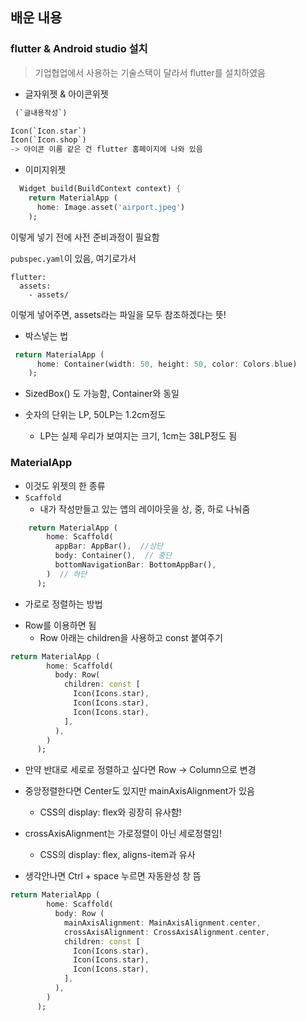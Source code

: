 ## 배운 내용

### flutter & Android studio 설치

> 기업협업에서 사용하는 기술스택이 달라서 flutter를 설치하였음

- 글자위젯 & 아이콘위젯

```Dart
 (`글내용작성`)

Icon(`Icon.star`)
Icon(`Icon.shop`)
-> 아이콘 이름 같은 건 flutter 홈페이지에 나와 있음
```

- 이미지위젯

```Dart
  Widget build(BuildContext context) {
    return MaterialApp (
      home: Image.asset('airport.jpeg')
    );
```

이렇게 넣기 전에 사전 준비과정이 필요함

`pubspec.yaml`이 있음, 여기로가서

```
flutter:
  assets:
    - assets/
```

이렇게 넣어주면, assets라는 파일을 모두 참조하겠다는 뜻!

- 박스넣는 법

```Dart
 return MaterialApp (
      home: Container(width: 50, height: 50, color: Colors.blue)
    );
```

- SizedBox() 도 가능함, Container와 동일
- 숫자의 단위는 LP, 50LP는 1.2cm정도

  - LP는 실제 우리가 보여지는 크기, 1cm는 38LP정도 됨

### MaterialApp

- 이것도 위젯의 한 종류
- `Scaffold`
  - 내가 작성만들고 있는 앱의 레이아웃을 상, 중, 하로 나눠줌

```Dart
    return MaterialApp (
        home: Scaffold(
          appBar: AppBar(),  //상단
          body: Container(),  // 중단
          bottomNavigationBar: BottomAppBar(),
        )  // 하단
      );
```

- 가로로 정렬하는 방법

* Row를 이용하면 됨
  - Row 아래는 children을 사용하고 const 붙여주기

```Dart
return MaterialApp (
        home: Scaffold(
          body: Row(
            children: const [
              Icon(Icons.star),
              Icon(Icons.star),
              Icon(Icons.star),
            ],
          ),
        )
      );
```

- 만약 반대로 세로로 정렬하고 싶다면 Row → Column으로 변경

* 중앙정렬한다면 Center도 있지만 mainAxisAlignment가 있음

  - CSS의 display: flex와 굉장히 유사함!

* crossAxisAlignment는 가로정렬이 아닌 세로정렬임!
  - CSS의 display: flex, aligns-item과 유사

- 생각안나면 Ctrl + space 누르면 자동완성 창 뜸

```Dart
return MaterialApp (
        home: Scaffold(
          body: Row (
            mainAxisAlignment: MainAxisAlignment.center,
            crossAxisAlignment: CrossAxisAlignment.center,
            children: const [
              Icon(Icons.star),
              Icon(Icons.star),
              Icon(Icons.star),
            ],
          ),
        )
      );
```
